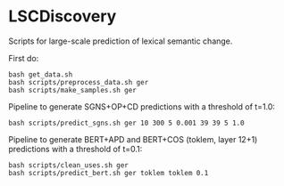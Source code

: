 # LSCDiscovery
Scripts for large-scale prediction of lexical semantic change.

First do:
```
bash get_data.sh
bash scripts/preprocess_data.sh ger
bash scripts/make_samples.sh ger
```

Pipeline to generate SGNS+OP+CD predictions with a threshold of t=1.0:
```
bash scripts/predict_sgns.sh ger 10 300 5 0.001 39 39 5 1.0
```

Pipeline to generate BERT+APD and BERT+COS (toklem, layer 12+1) predictions with a threshold of t=0.1:
```
bash scripts/clean_uses.sh ger
bash scripts/predict_bert.sh ger toklem toklem 0.1
```
